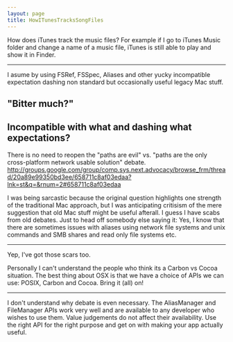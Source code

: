 ```yaml
---
layout: page
title: HowITunesTracksSongFiles
---
```




How does iTunes track the music files? For example if I go to iTunes Music folder and change a name of a music file, iTunes is still able to play and show it in Finder.

----
I asume by using FSRef, FSSpec, Aliases and other yucky incompatible expectation dashing non standard but occasionally useful legacy Mac stuff.

"Bitter much?"
----
Incompatible with what and dashing what expectations?
----
There is no need to reopen the "paths are evil" vs. "paths are the only cross-platform network usable solution" debate.  http://groups.google.com/group/comp.sys.next.advocacy/browse_frm/thread/20a89e99350bd3ee/658711c8af03edaa?lnk=st&q=&rnum=2#658711c8af03edaa

I was being sarcastic because the original question highlights one strength of the traditional Mac approach, but I was anticipating critisism of the mere suggestion that old Mac stuff might be useful afterall.  I guess I have scabs from old debates.
Just to head off somebody else saying it: Yes, I know that there are sometimes issues with aliases using network file systems and unix commands and SMB shares and read only file systems etc.

----

Yep, I've got those scars too.

Personally I can't understand the people who think its a Carbon vs Cocoa situation.
The best thing about OSX is that we have a choice of APIs we can use: POSIX, Carbon and Cocoa. Bring it (all) on!


----

I don't understand why debate is even necessary. The AliasManager and FileManager APIs work very well and are available to any developer who wishes to use them. Value judgements do not affect their availability. Use the right API for the right purpose and get on with making your app actually useful.

